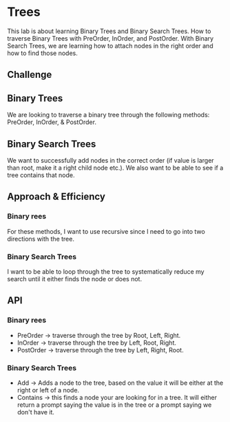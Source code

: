 # Trees

This lab is about learning Binary Trees and Binary Search Trees. How to traverse Binary Trees with
PreOrder, InOrder, and PostOrder. With Binary Search Trees, we are learning how to attach nodes
in the right order and how to find those nodes. 

## Challenge

## Binary Trees
We are looking to traverse a binary tree through the following methods: PreOrder, InOrder, & PostOrder.

## Binary Search Trees
We want to successfully add nodes in the correct order (if value is larger than root, make it a right child node etc.).
We also want to be able to see if a tree contains that node.


## Approach & Efficiency

### Binary rees
For these methods, I want to use recursive since I need to go into two directions with the tree.

### Binary Search Trees

I want to be able to loop through the tree to systematically reduce my search until it either finds the node or does not.


## API

### Binary rees
* PreOrder -> traverse through the tree by Root, Left, Right.
* InOrder -> traverse through the tree by Left, Root, Right.
* PostOrder -> traverse through the tree by Left, Right, Root.

### Binary Search Trees
* Add -> Adds a node to the tree, based on the value it will be either at the right or left of a node.
* Contains -> this finds a node your are looking for in a tree. It will either return a prompt saying the value is in the tree or 
 a prompt saying we don't have it.



